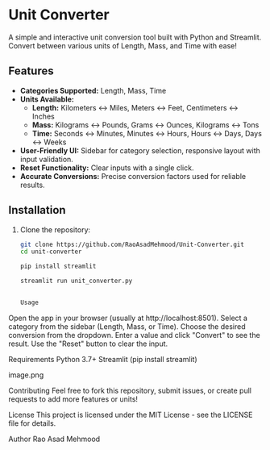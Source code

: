# Unit Converter

A simple and interactive unit conversion tool built with Python and Streamlit. Convert between various units of Length, Mass, and Time with ease!

## Features
- **Categories Supported:** Length, Mass, Time
- **Units Available:**
  - **Length:** Kilometers ↔ Miles, Meters ↔ Feet, Centimeters ↔ Inches
  - **Mass:** Kilograms ↔ Pounds, Grams ↔ Ounces, Kilograms ↔ Tons
  - **Time:** Seconds ↔ Minutes, Minutes ↔ Hours, Hours ↔ Days, Days ↔ Weeks
- **User-Friendly UI:** Sidebar for category selection, responsive layout with input validation.
- **Reset Functionality:** Clear inputs with a single click.
- **Accurate Conversions:** Precise conversion factors used for reliable results.

## Installation
1. Clone the repository:
   ```bash
   git clone https://github.com/RaoAsadMehmood/Unit-Converter.git
   cd unit-converter

   pip install streamlit

   streamlit run unit_converter.py


   Usage
Open the app in your browser (usually at http://localhost:8501).
Select a category from the sidebar (Length, Mass, or Time).
Choose the desired conversion from the dropdown.
Enter a value and click "Convert" to see the result.
Use the "Reset" button to clear the input.


Requirements
Python 3.7+
Streamlit (pip install streamlit)


image.png


Contributing
Feel free to fork this repository, submit issues, or create pull requests to add more features or units!

License
This project is licensed under the MIT License - see the LICENSE file for details.

Author
Rao Asad Mehmood